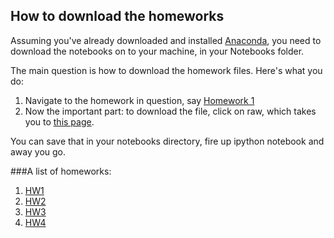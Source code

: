 How to download the homeworks
-----------------------------

Assuming you've already downloaded and installed [Anaconda](http://docs.continuum.io/anaconda/install.html), you need to download the notebooks on to your machine, in your Notebooks folder. 

The main question is how to download the homework files. Here's what you do:

1. Navigate to the homework in question, say [Homework 1](https://github.com/panand/ComputationalMethods/blob/master/homework/Homework%201.ipynb)
2. Now the important part: to download the file, click on raw, which takes you to [this page](https://raw.github.com/panand/ComputationalMethods/master/homework/Homework%201.ipynb).

You can save that in your notebooks directory, fire up ipython notebook and away you go.

###A list of homeworks:


1. [HW1](http://nbviewer.ipython.org/url/raw.github.com/panand/ComputationalMethods/master/homework/HW1/Homework%201.ipynb)
2. [HW2](http://nbviewer.ipython.org/url/raw.github.com/panand/ComputationalMethods/master/homework/HW2/Homework%202.ipynb)
3. [HW3](http://nbviewer.ipython.org/url/raw.github.com/panand/ComputationalMethods/master/homework/HW3/HW3.ipynb)
4. [HW4](http://nbviewer.ipython.org/url/raw.github.com/panand/ComputationalMethods/master/homework/HW4/HW4.ipynb)
